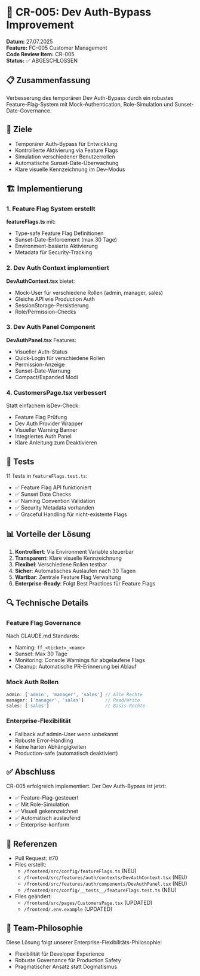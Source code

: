 # 🔧 CR-005: Dev Auth-Bypass Improvement

**Datum:** 27.07.2025  
**Feature:** FC-005 Customer Management  
**Code Review Item:** CR-005  
**Status:** ✅ ABGESCHLOSSEN

## 📋 Zusammenfassung

Verbesserung des temporären Dev Auth-Bypass durch ein robustes Feature-Flag-System mit Mock-Authentication, Role-Simulation und Sunset-Date-Governance.

## 🎯 Ziele

- Temporärer Auth-Bypass für Entwicklung
- Kontrollierte Aktivierung via Feature Flags
- Simulation verschiedener Benutzerrollen
- Automatische Sunset-Date-Überwachung
- Klare visuelle Kennzeichnung im Dev-Modus

## 🏗️ Implementierung

### 1. Feature Flag System erstellt

**featureFlags.ts** mit:
- Type-safe Feature Flag Definitionen
- Sunset-Date-Enforcement (max 30 Tage)
- Environment-basierte Aktivierung
- Metadata für Security-Tracking

### 2. Dev Auth Context implementiert

**DevAuthContext.tsx** bietet:
- Mock-User für verschiedene Rollen (admin, manager, sales)
- Gleiche API wie Production Auth
- SessionStorage-Persistierung
- Role/Permission-Checks

### 3. Dev Auth Panel Component

**DevAuthPanel.tsx** Features:
- Visueller Auth-Status
- Quick-Login für verschiedene Rollen
- Permission-Anzeige
- Sunset-Date-Warnung
- Compact/Expanded Modi

### 4. CustomersPage.tsx verbessert

Statt einfachem isDev-Check:
- Feature Flag Prüfung
- Dev Auth Provider Wrapper
- Visueller Warning Banner
- Integriertes Auth Panel
- Klare Anleitung zum Deaktivieren

## 🧪 Tests

11 Tests in `featureFlags.test.ts`:
- ✅ Feature Flag API funktioniert
- ✅ Sunset Date Checks
- ✅ Naming Convention Validation
- ✅ Security Metadata vorhanden
- ✅ Graceful Handling für nicht-existente Flags

## 📊 Vorteile der Lösung

1. **Kontrolliert**: Via Environment Variable steuerbar
2. **Transparent**: Klare visuelle Kennzeichnung
3. **Flexibel**: Verschiedene Rollen testbar
4. **Sicher**: Automatisches Auslaufen nach 30 Tagen
5. **Wartbar**: Zentrale Feature Flag Verwaltung
6. **Enterprise-Ready**: Folgt Best Practices für Feature Flags

## 🔍 Technische Details

### Feature Flag Governance

Nach CLAUDE.md Standards:
- Naming: `ff_<ticket>_<name>`
- Sunset: Max 30 Tage
- Monitoring: Console Warnings für abgelaufene Flags
- Cleanup: Automatische PR-Erinnerung bei Ablauf

### Mock Auth Rollen

```typescript
admin: ['admin', 'manager', 'sales'] // Alle Rechte
manager: ['manager', 'sales']        // Read/Write
sales: ['sales']                     // Basis-Rechte
```

### Enterprise-Flexibilität

- Fallback auf admin-User wenn unbekannt
- Robuste Error-Handling
- Keine harten Abhängigkeiten
- Production-safe (automatisch deaktiviert)

## ✅ Abschluss

CR-005 erfolgreich implementiert. Der Dev Auth-Bypass ist jetzt:
- ✅ Feature-Flag-gesteuert
- ✅ Mit Role-Simulation
- ✅ Visuell gekennzeichnet
- ✅ Automatisch auslaufend
- ✅ Enterprise-konform

## 🔗 Referenzen

- Pull Request: #70
- Files erstellt:
  - `/frontend/src/config/featureFlags.ts` (NEU)
  - `/frontend/src/features/auth/contexts/DevAuthContext.tsx` (NEU)
  - `/frontend/src/features/auth/components/DevAuthPanel.tsx` (NEU)
  - `/frontend/src/config/__tests__/featureFlags.test.ts` (NEU)
- Files geändert:
  - `/frontend/src/pages/CustomersPage.tsx` (UPDATED)
  - `/frontend/.env.example` (UPDATED)

## 🚨 Team-Philosophie

Diese Lösung folgt unserer Enterprise-Flexibilitäts-Philosophie:
- Flexibilität für Developer Experience
- Robuste Governance für Production Safety
- Pragmatischer Ansatz statt Dogmatismus